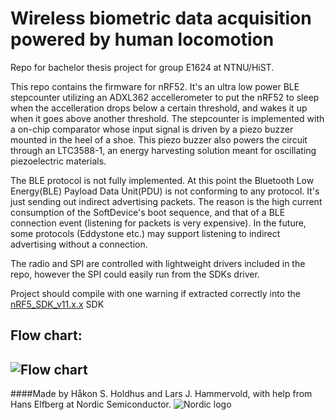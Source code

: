 

Wireless biometric data acquisition powered by human locomotion
===================
Repo for bachelor thesis project for group E1624 at NTNU/HiST.

This repo contains the firmware for nRF52. It's an ultra low power BLE stepcounter utilizing an ADXL362 accellerometer to put the nRF52 to sleep when the accelleration drops below a certain threshold, and wakes it up when it goes above another threshold. The stepcounter is implemented with a on-chip comparator whose input signal is driven by a piezo buzzer mounted in the heel of a shoe. This piezo buzzer also powers the circuit through an LTC3588-1, an energy harvesting solution meant for oscillating piezoelectric materials.

The BLE protocol is not fully implemented. At this point the Bluetooth Low Energy(BLE) Payload Data Unit(PDU) is not conforming to any protocol. It's just sending out indirect advertising packets. The reason is the high current consumption of the SoftDevice's boot sequence, and that of a BLE connection event (listening for packets is very expensive). In the future, some protocols (Eddystone etc.) may support listening to indirect advertising without a connection.

The radio and SPI are controlled with lightweight drivers included in the repo, however the SPI could easily run from the SDKs driver.

Project should compile with one warning if extracted correctly into the [nRF5_SDK_v11.x.x](https://developer.nordicsemi.com/nRF5_SDK/nRF5_SDK_v11.x.x/) SDK



Flow chart:
----------
![Flow chart](http://i.imgur.com/CEbscQP.png)
----------

####Made by Håkon S. Holdhus and Lars J. Hammervold, with help from Hans Elfberg at Nordic Semiconductor.
![Nordic logo](https://upload.wikimedia.org/wikipedia/commons/thumb/a/ae/Nordic_Semiconductor.svg/2000px-Nordic_Semiconductor.svg.png)

